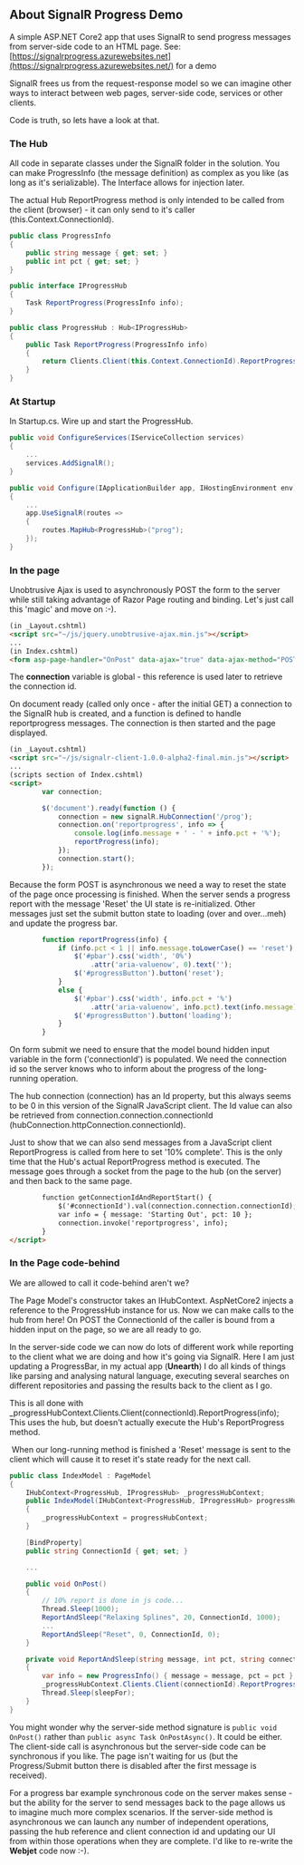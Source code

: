 ## About SignalR Progress Demo

A simple ASP.NET Core2 app that uses SignalR to send progress messages from server-side code to an HTML page. See: [https://signalrprogress.azurewebsites.net](https://signalrprogress.azurewebsites.net/) for a demo           

SignalR frees us from the request-response model so we can imagine other ways to interact between web pages, server-side code, services or other clients.             

Code is truth, so lets have a look at that.             

### The Hub

All code in separate classes under the SignalR folder in the solution. You can make ProgressInfo (the message definition) as complex as you like (as long as it's serializable). The Interface allows for injection later.             

The actual Hub ReportProgress method is only intended to be called from the client (browser) - it can only send to it's caller (this.Context.ConnectionId).             

```c#
public class ProgressInfo
{
    public string message { get; set; }
    public int pct { get; set; }
}

public interface IProgressHub
{
    Task ReportProgress(ProgressInfo info);
}

public class ProgressHub : Hub<IProgressHub>
{
    public Task ReportProgress(ProgressInfo info)
    {
        return Clients.Client(this.Context.ConnectionId).ReportProgress(info);
    }
}
```

### At Startup

In Startup.cs. Wire up and start the ProgressHub.             

```c#
public void ConfigureServices(IServiceCollection services)
{
    ...
    services.AddSignalR();
}

public void Configure(IApplicationBuilder app, IHostingEnvironment env)
{
    ...
    app.UseSignalR(routes =>
    {
        routes.MapHub<ProgressHub>("prog");
    });
}
```

### In the page

Unobtrusive Ajax is used to asynchronously POST the form to the server while still taking advantage of Razor Page routing and binding. Let's just call this 'magic' and move on :-).             

```html
(in _Layout.cshtml)
<script src="~/js/jquery.unobtrusive-ajax.min.js"></script>
...
(in Index.cshtml)
<form asp-page-handler="OnPost" data-ajax="true" data-ajax-method="POST">
```

The **connection** variable is global - this reference is used later to retrieve the connection id.             

On document ready (called only once - after the initial GET) a connection to the SignalR hub is created, and a function is defined to handle  reportprogress messages. The connection is then started and the page displayed.             

```html
(in _Layout.cshtml)
<script src="~/js/signalr-client-1.0.0-alpha2-final.min.js"></script>
...
(scripts section of Index.cshtml)
<script>
        var connection;

        $('document').ready(function () {
            connection = new signalR.HubConnection('/prog');
            connection.on('reportprogress', info => {
                console.log(info.message + ' - ' + info.pct + '%');
                reportProgress(info);
            });
            connection.start();
        });
```

Because the form POST is asynchronous we need a way to reset the state of the page once processing is finished. When the server sends a progress report with the message 'Reset' the UI state is re-initialized. Other messages just set the submit button state to loading (over and over...meh) and update the progress bar.             

```javascript
        function reportProgress(info) {
            if (info.pct < 1 || info.message.toLowerCase() == 'reset') {
                $('#pbar').css('width', '0%')
                    .attr('aria-valuenow', 0).text('');
                $('#progressButton').button('reset');
            }
            else {
                $('#pbar').css('width', info.pct + '%')
                    .attr('aria-valuenow', info.pct).text(info.message);
                $('#progressButton').button('loading');
            }
        }
```

On form submit we need to ensure that the model bound hidden input variable in the form ('connectionId') is populated. We need the connection id so the server knows who to inform about the progress of the long-running operation.             

The hub connection (connection) has an Id property, but this always seems to be 0 in this version of the SignalR JavaScript client. The Id value can also be retrieved from connection.connection.connectionId (hubConnection.httpConnection.connectionId).             

Just to show that we can also send messages from a JavaScript client ReportProgress is called from here to set '10% complete'. This is the only time that the Hub's actual ReportProgress method is executed. The message goes through a socket from the page to the hub (on the server) and then back to the same page.             

```html
        function getConnectionIdAndReportStart() {
            $('#connectionId').val(connection.connection.connectionId);
            var info = { message: 'Starting Out', pct: 10 };
            connection.invoke('reportprogress', info);
        }
</script>
```

### In the Page code-behind

We are allowed to call it code-behind aren't we?             

The Page Model's constructor takes an IHubContext. AspNetCore2 injects a reference to the                ProgressHub instance for us. Now we can make calls to the hub from here! On POST the                ConnectionId of the caller is bound from a hidden input on the page, so we are all ready to go.             

In the server-side code we can now do lots of different work while reporting to the client what we are doing and how it's going via SignalR. Here I am just updating a ProgressBar, in my actual app (**Unearth**) I do all kinds of things like parsing and analysing natural language, executing several searches on different repositories and passing the results back to the client as I go.             

This is all done with _progressHubContext.Clients.Client(connectionId).ReportProgress(info); This uses the hub, but doesn't actually execute the Hub's ReportProgress method.             

​                When our long-running method is finished a 'Reset' message is sent to the client which will cause it to                reset it's state ready for the next call.             

```c#
public class IndexModel : PageModel
{
    IHubContext<ProgressHub, IProgressHub> _progressHubContext;
    public IndexModel(IHubContext<ProgressHub, IProgressHub> progressHubContext)
    {
        _progressHubContext = progressHubContext;
    }

    [BindProperty]
    public string ConnectionId { get; set; }

    ...

    public void OnPost()
    {
        // 10% report is done in js code...
        Thread.Sleep(1000);
        ReportAndSleep("Relaxing Splines", 20, ConnectionId, 1000);
        ...
        ReportAndSleep("Reset", 0, ConnectionId, 0);
    }

    private void ReportAndSleep(string message, int pct, string connectionId, int sleepFor)
    {
        var info = new ProgressInfo() { message = message, pct = pct };
        _progressHubContext.Clients.Client(connectionId).ReportProgress(info);
        Thread.Sleep(sleepFor);
    }
}
```

You might wonder why the server-side method signature is `public void OnPost()`  rather than `public async Task OnPostAsync()`. It could be  either. The client-side call is asynchronous but the server-side code can be synchronous if you like. The page isn't waiting for us (but the Progress/Submit button there is disabled after the first message is received).             

For a progress bar example synchronous code on the server makes sense - but the ability for the server to send messages back to the page allows us to imagine much more complex scenarios. If the server-side method is asynchronous we can launch any number of independent operations, passing the hub reference and client connection id and updating our UI from within those operations when they are complete. I'd like to re-write the **Webjet** code now :-).